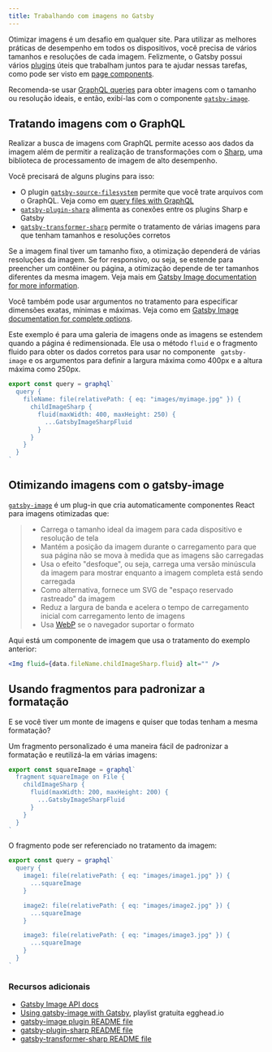 ```yaml
---
title: Trabalhando com imagens no Gatsby
---
```


Otimizar imagens é um desafio em qualquer site. Para utilizar as melhores práticas de desempenho em todos os dispositivos, você precisa de vários tamanhos e resoluções de cada imagem. Felizmente, o Gatsby possui vários [plugins](/docs/plugins/) úteis que trabalham juntos para te ajudar nessas tarefas, como pode ser visto em [page components](/docs/building-with-components/#page-components).

Recomenda-se usar [GraphQL queries](/docs/querying-with-graphql/) para obter imagens com o tamanho ou resolução ideais, e então, exibí-las com o componente [`gatsby-image`](/packages/gatsby-image/).

## Tratando imagens com o GraphQL

Realizar a busca de imagens com GraphQL permite acesso aos dados da imagem além de permitir a realização de transformações com o [Sharp](https://github.com/lovell/sharp), uma biblioteca de processamento de imagem de alto desempenho.

Você precisará de alguns plugins para isso:

- O plugin [`gatsby-source-filesystem`](/packages/gatsby-source-filesystem/) permite que você trate arquivos com o GraphQL. Veja como em [query files with GraphQL](/docs/querying-with-graphql/#images)
- [`gatsby-plugin-sharp`](/packages/gatsby-plugin-sharp) alimenta as conexões entre os plugins Sharp e Gatsby
- [`gatsby-transformer-sharp`](/packages/gatsby-transformer-sharp/) permite o tratamento de várias imagens para que tenham tamanhos e resoluções corretos

Se a imagem final tiver um tamanho fixo, a otimização dependerá de várias resoluções da imagem. Se for responsivo, ou seja, se estende para preencher um contêiner ou página, a otimização depende de ter tamanhos diferentes da mesma imagem. Veja mais em [Gatsby Image documentation for more information](/packages/gatsby-image/#two-types-of-responsive-images).

Você também pode usar argumentos no tratamento para especificar dimensões exatas, mínimas e máximas. Veja como em [Gatsby Image documentation for complete options](/packages/gatsby-image/#two-types-of-responsive-images).

Este exemplo é para uma galeria de imagens onde as imagens se estendem quando a página é redimensionada. Ele usa o método `fluid` e o fragmento fluido para obter os dados corretos para usar no componente ` gatsby-image` e os argumentos para definir a largura máxima como 400px e a altura máxima como 250px.

```js
export const query = graphql`
  query {
    fileName: file(relativePath: { eq: "images/myimage.jpg" }) {
      childImageSharp {
        fluid(maxWidth: 400, maxHeight: 250) {
          ...GatsbyImageSharpFluid
        }
      }
    }
  }
`
```

## Otimizando imagens com o gatsby-image

[`gatsby-image`](/packages/gatsby-image/) é um plug-in que cria automaticamente componentes React para imagens otimizadas que:

> - Carrega o tamanho ideal da imagem para cada dispositivo e resolução de tela
> - Mantém a posição da imagem durante o carregamento para que sua página não se mova à medida que as imagens são carregadas
> - Usa o efeito "desfoque", ou seja, carrega uma versão minúscula da imagem para mostrar enquanto a imagem completa está sendo carregada
> - Como alternativa, fornece um SVG de "espaço reservado rastreado" da imagem
> - Reduz a largura de banda e acelera o tempo de carregamento inicial com carregamento lento de imagens 
> - Usa [WebP](https://developers.google.com/speed/webp/) se o navegador suportar o formato


Aqui está um componente de imagem que usa o tratamento do exemplo anterior:

```jsx
<Img fluid={data.fileName.childImageSharp.fluid} alt="" />
```

## Usando fragmentos para padronizar a formatação

E se você tiver um monte de imagens e quiser que todas tenham a mesma formatação?

Um fragmento personalizado é uma maneira fácil de padronizar a formatação e reutilizá-la em várias imagens:

```js
export const squareImage = graphql`
  fragment squareImage on File {
    childImageSharp {
      fluid(maxWidth: 200, maxHeight: 200) {
        ...GatsbyImageSharpFluid
      }
    }
  }
`
```

O fragmento pode ser referenciado no tratamento da imagem:

```js
export const query = graphql`
  query {
    image1: file(relativePath: { eq: "images/image1.jpg" }) {
      ...squareImage
    }

    image2: file(relativePath: { eq: "images/image2.jpg" }) {
      ...squareImage
    }

    image3: file(relativePath: { eq: "images/image3.jpg" }) {
      ...squareImage
    }
  }
`
```

### Recursos adicionais

- [Gatsby Image API docs](/docs/gatsby-image/)
- [Using gatsby-image with Gatsby](https://egghead.io/playlists/using-gatsby-image-with-gatsby-ea85129e), playlist gratuita egghead.io 
- [gatsby-image plugin README file](/packages/gatsby-image/)
- [gatsby-plugin-sharp README file](/packages/gatsby-plugin-sharp/)
- [gatsby-transformer-sharp README file](/packages/gatsby-transformer-sharp/)
